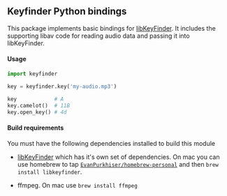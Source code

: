 ## Keyfinder Python bindings

This package implements basic bindings for
[libKeyFinder](https://github.com/ibsh/libKeyFinder). It includes the
supporting libav code for reading audio data and passing it into libKeyFinder.

#### Usage

```python
import keyfinder

key = keyfinder.key('my-audio.mp3')

key            # A
key.camelot()  # 11B
key.open_key() # 4d
```

#### Build requirements

You must have the following dependencies installed to build this module

 - [libKeyFinder](https://github.com/ibsh/libKeyFinder#installation) which has
   it's own set of dependencies. On mac you can use homebrew to tap
   [`EvanPurkhiser/homebrew-personal`](https://github.com/EvanPurkhiser/homebrew-personal)
   and then `brew install libkeyfinder`.

 - ffmpeg. On mac use `brew install ffmpeg`
